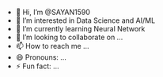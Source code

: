 - 👋 Hi, I’m @SAYAN1590
- 👀 I’m interested in Data Science and AI/ML
- 🌱 I’m currently learning Neural Network
- 💞️ I’m looking to collaborate on ...
- 📫 How to reach me ...
- 😄 Pronouns: ...
- ⚡ Fun fact: ...

<!---
SAYAN1590/SAYAN1590 is a ✨ special ✨ repository because its `README.md` (this file) appears on your GitHub profile.
You can click the Preview link to take a look at your changes.
--->
